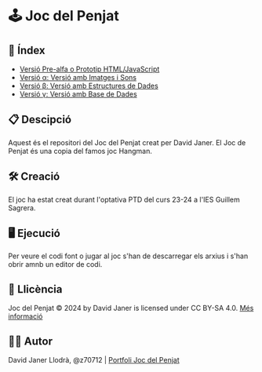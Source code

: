 <h1>🕹️ Joc del Penjat</h1>
<h2>💠 Índex</h2>
        <ul>
            <li><a href="https://z70712.netlify.app/prototip">Versió Pre-alfa o Prototip HTML/JavaScript</a></li>
            <li><a href="https://z70712.netlify.app/alpha">Versió α: Versió amb Imatges i Sons</a></li>
            <li><a href="https://z70712.netlify.app/beta">Versió β: Versió amb Estructures de Dades</a></li>
            <li><a href="https://z70712.netlify.app/gamma">Versió γ: Versió amb Base de Dades</a></li>
        </ul>  
<h2>📋 Descipció</h2>
Aquest és el repositori del Joc del Penjat creat per David Janer. El Joc de Penjat és una copia del famos joc Hangman.

<h2>🛠️ Creació</h2>
El joc ha estat creat durant l'optativa PTD del curs 23-24 a l'IES Guillem Sagrera.

<h2>🖥️ Ejecució</h2>
Per veure el codi font o jugar al joc s'han de descarregar els arxius i s'han obrir amnb un editor de codi.

<h2>🔗 Llicència</h2>
Joc del Penjat © 2024 by David Janer is licensed under CC BY-SA 4.0. <a href="https://creativecommons.org/licenses/by-sa/4.0/">Més informació</a>

<h2>👱🏼 Autor</h2>
David Janer Llodrà, @z70712 | <a href="https://sites.google.com/iesguillemsagrera.net/joc-del-penjat/p%C3%A0gina-principal">Portfoli Joc del Penjat</a>
